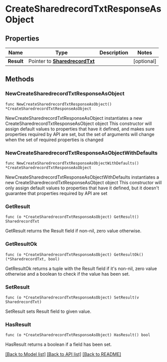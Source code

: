 # CreateSharedrecordTxtResponseAsObject

## Properties

Name | Type | Description | Notes
------------ | ------------- | ------------- | -------------
**Result** | Pointer to [**SharedrecordTxt**](SharedrecordTxt.md) |  | [optional] 

## Methods

### NewCreateSharedrecordTxtResponseAsObject

`func NewCreateSharedrecordTxtResponseAsObject() *CreateSharedrecordTxtResponseAsObject`

NewCreateSharedrecordTxtResponseAsObject instantiates a new CreateSharedrecordTxtResponseAsObject object
This constructor will assign default values to properties that have it defined,
and makes sure properties required by API are set, but the set of arguments
will change when the set of required properties is changed

### NewCreateSharedrecordTxtResponseAsObjectWithDefaults

`func NewCreateSharedrecordTxtResponseAsObjectWithDefaults() *CreateSharedrecordTxtResponseAsObject`

NewCreateSharedrecordTxtResponseAsObjectWithDefaults instantiates a new CreateSharedrecordTxtResponseAsObject object
This constructor will only assign default values to properties that have it defined,
but it doesn't guarantee that properties required by API are set

### GetResult

`func (o *CreateSharedrecordTxtResponseAsObject) GetResult() SharedrecordTxt`

GetResult returns the Result field if non-nil, zero value otherwise.

### GetResultOk

`func (o *CreateSharedrecordTxtResponseAsObject) GetResultOk() (*SharedrecordTxt, bool)`

GetResultOk returns a tuple with the Result field if it's non-nil, zero value otherwise
and a boolean to check if the value has been set.

### SetResult

`func (o *CreateSharedrecordTxtResponseAsObject) SetResult(v SharedrecordTxt)`

SetResult sets Result field to given value.

### HasResult

`func (o *CreateSharedrecordTxtResponseAsObject) HasResult() bool`

HasResult returns a boolean if a field has been set.


[[Back to Model list]](../README.md#documentation-for-models) [[Back to API list]](../README.md#documentation-for-api-endpoints) [[Back to README]](../README.md)


